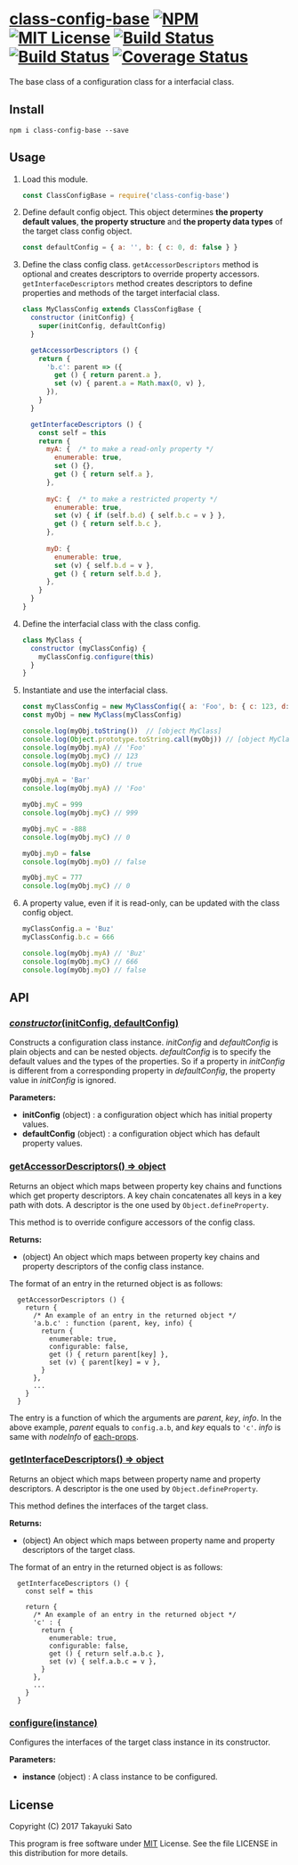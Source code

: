 # [class-config-base][repo-url] [![NPM][npm-img]][npm-url] [![MIT License][mit-img]][mit-url] [![Build Status][travis-img]][travis-url] [![Build Status][appveyor-img]][appveyor-url] [![Coverage Status][coverage-img]][coverage-url]

The base class of a configuration class for a interfacial class. 


## Install

```
npm i class-config-base --save
```


## Usage

1. Load this module.

   ```js
   const ClassConfigBase = require('class-config-base')
   ```

2. Define default config object. This object determines **the property default values**, **the property structure** and **the property data types** of the target class config object.

   ```js
   const defaultConfig = { a: '', b: { c: 0, d: false } }
   ```

3. Define the class config class. `getAccessorDescriptors` method is optional and creates descriptors to override property accessors. `getInterfaceDescriptors` method creates descriptors to define properties and methods of the target interfacial class.

    ```js
    class MyClassConfig extends ClassConfigBase {
      constructor (initConfig) {
        super(initConfig, defaultConfig)
      }
    
      getAccessorDescriptors () {
        return {
          'b.c': parent => ({
            get () { return parent.a },
            set (v) { parent.a = Math.max(0, v) },
          }),
        }
      }

      getInterfaceDescriptors () {
        const self = this
        return {
          myA: {  /* to make a read-only property */
            enumerable: true,
            set () {},
            get () { return self.a },
          },
          
          myC: {  /* to make a restricted property */
            enumerable: true,
            set (v) { if (self.b.d) { self.b.c = v } },
            get () { return self.b.c },
          },
          
          myD: {
            enumerable: true,
            set (v) { self.b.d = v },
            get () { return self.b.d },
          },
        }
      }
    }
    ```

4. Define the interfacial class with the class config.
 
    ```js
    class MyClass {
      constructor (myClassConfig) {
        myClassConfig.configure(this)
      }
    }
    ```
    
5. Instantiate and use the interfacial class.
    
    ```js
    const myClassConfig = new MyClassConfig({ a: 'Foo', b: { c: 123, d: true } })
    const myObj = new MyClass(myClassConfig)
    
    console.log(myObj.toString())  // [object MyClass]
    console.log(Object.prototype.toString.call(myObj)) // [object MyClass]
    console.log(myObj.myA) // 'Foo'
    console.log(myObj.myC) // 123
    console.log(myObj.myD) // true
    
    myObj.myA = 'Bar'
    console.log(myObj.myA) // 'Foo'
    
    myObj.myC = 999
    console.log(myObj.myC) // 999

    myObj.myC = -888
    console.log(myObj.myC) // 0
    
    myObj.myD = false
    console.log(myObj.myD) // false
    
    myObj.myC = 777
    console.log(myObj.myC) // 0
    ```

6. A property value, even if it is read-only, can be updated with the class config object.

    ```js
    myClassConfig.a = 'Buz'
    myClassConfig.b.c = 666

    console.log(myObj.myA) // 'Buz'
    console.log(myObj.myC) // 666
    console.log(myObj.myD) // false
    ```


## API

### <u>*constructor*(initConfig, defaultConfig)</u>

Constructs a configuration class instance.
*initConfig* and *defaultConfig* is plain objects and can be nested objects.
*defaultConfig* is to specify the default values and the types of the properties.
So if a property in *initConfig* is different from a corresponding property in *defaultConfig*, the property value in *initConfig* is ignored.

**Parameters:**

* **initConfig** (object) : a configuration object which has initial property values.
* **defaultConfig** (object) : a configuration object which has default property values.

### <u>getAccessorDescriptors() => object</u>

Returns an object which maps between property key chains and functions which get property descriptors. 
A key chain concatenates all keys in a key path with dots. A descriptor is the one used by `Object.defineProperty`.

This method is to override configure accessors of the config class.

**Returns:** 

* (object) An object which maps between property key chains and property descriptors of the config class instance.

The format of an entry in the returned object is as follows:

```
  getAccessorDescriptors () {
    return {
      /* An example of an entry in the returned object */
      'a.b.c' : function (parent, key, info) {
        return {
          enumerable: true,
          configurable: false,
          get () { return parent[key] },
          set (v) { parent[key] = v },
        }
      },
      ...
    }
  }
```

The entry is a function of which the arguments are *parent*, *key*, *info*.
In the above example, *parent* equals to `config.a.b`, and *key* equals to `'c'`. *info* is same with *nodeInfo* of [each-props](https://github.com/sttk/each-props).


### <u>getInterfaceDescriptors() => object</u>

Returns an object which maps between property name and property descriptors. A descriptor is the one used by `Object.defineProperty`.

This method defines the interfaces of the target class.

**Returns:**

* (object) An object which maps between property name and property descriptors of the target class.

The format of an entry in the returned object is as follows:

```
  getInterfaceDescriptors () {
    const self = this
    
    return {
      /* An example of an entry in the returned object */
      'c' : {
        return {
          enumerable: true,
          configurable: false,
          get () { return self.a.b.c },
          set (v) { self.a.b.c = v },
        }
      },
      ...
    }
  }
```

### <u>configure(instance)</u>

Configures the interfaces of the target class instance in its constructor.

**Parameters:**

* **instance** (object) : A class instance to be configured.


## License

Copyright (C) 2017 Takayuki Sato

This program is free software under [MIT][mit-url] License.
See the file LICENSE in this distribution for more details.

[repo-url]: https://github.com/sttk/class-config-base/
[npm-img]: https://img.shields.io/badge/npm-v0.2.0-blue.svg
[npm-url]: https://www.npmjs.org/package/class-config-base/
[mit-img]: https://img.shields.io/badge/license-MIT-green.svg
[mit-url]: https://opensource.org/license.MIT
[travis-img]: https://travis-ci.org/sttk/class-config-base.svg?branch=master
[travis-url]: https://travis-ci.org/sttk/class-config-base
[appveyor-img]: https://ci.appveyor.com/api/projects/status/github/sttk/class-config-base?branch=master&svg=true
[appveyor-url]: https://ci.appveyor.com/project/sttk/class-config-base
[coverage-img]: https://coveralls.io/repos/github/sttk/class-config-base/badge.svg?branch=master
[coverage-url]: https://coveralls.io/github/sttk/class-config-base?branch=master
